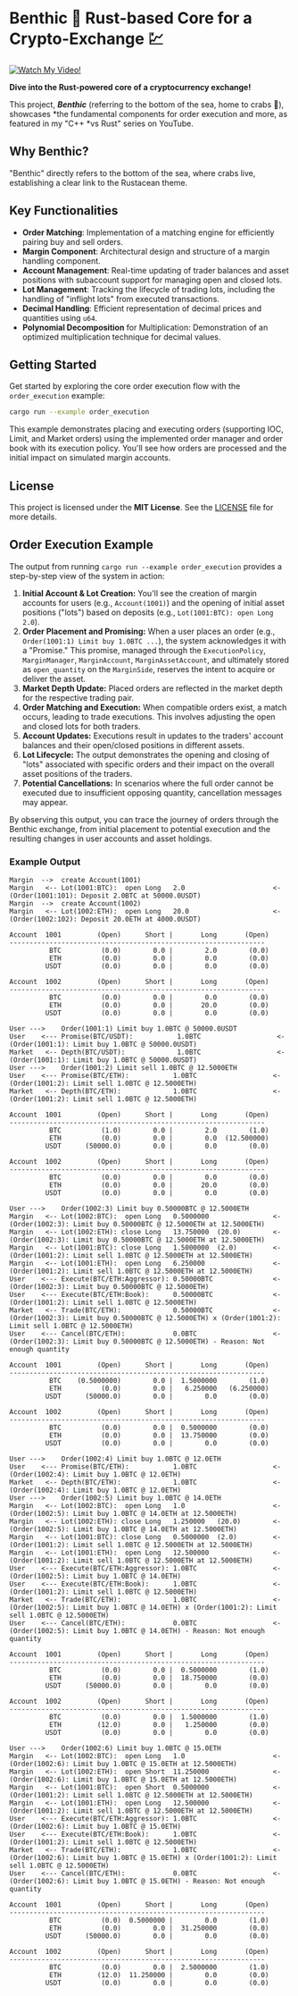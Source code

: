 # Benthic 🦀 Rust-based Core for a Crypto-Exchange 💹

[![Watch My Video!](https://img.youtube.com/vi/plTm7eEDebw/0.jpg)](https://youtu.be/plTm7eEDebw&list=PLAetEEjGZI7OUBYFoQvI0QcO9GKAvT1xT&index=1)

**Dive into the Rust-powered core of a cryptocurrency exchange!**

This project, ***Benthic*** (referring to the bottom of the sea, home to crabs
🦀), showcases *the fundamental components for order execution and more, as
featured in my "C++ *vs Rust" series on YouTube.

## Why Benthic?

"Benthic" directly refers to the bottom of the sea, where crabs live,
establishing a clear link to the Rustacean theme.

## Key Functionalities

* **Order Matching**: Implementation of a matching engine for efficiently
  pairing buy and sell orders.
* **Margin Component**: Architectural design and structure of a margin handling
  component.
* **Account Management**: Real-time updating of trader balances and asset
  positions with subaccount support for managing open and closed lots.
* **Lot Management**: Tracking the lifecycle of trading lots, including the
  handling of "inflight lots" from executed transactions.
* **Decimal Handling**: Efficient representation of decimal prices and
  quantities using `u64`.
* **Polynomial Decomposition** for Multiplication: Demonstration of an optimized
  multiplication technique for decimal values.

##  Getting Started
Get started by exploring the core order execution flow with the `order_execution` example:

```bash
cargo run --example order_execution
```

This example demonstrates placing and executing orders (supporting IOC, Limit,
and Market orders) using the implemented order manager and order book with its
execution policy. You'll see how orders are processed and the initial impact on
simulated margin accounts.

## License

This project is licensed under the **MIT License**. See the [LICENSE](./LICENSE)
file for more details.

## Order Execution Example

The output from running `cargo run --example order_execution` provides a
step-by-step view of the system in action:

1.  **Initial Account & Lot Creation:** You'll see the creation of margin
accounts for users (e.g., `Account(1001)`) and the opening of initial asset
positions ("lots") based on deposits (e.g., `Lot(1001:BTC): open Long 2.0`).
2.  **Order Placement and Promising:** When a user places an order (e.g.,
`Order(1001:1) Limit buy 1.0BTC ...`), the system acknowledges it with a
"Promise." This promise, managed through the `ExecutionPolicy`, `MarginManager`,
`MarginAccount`, `MarginAssetAccount`, and ultimately stored as `open_quantity`
on the `MarginSide`, reserves the intent to acquire or deliver the asset.
3.  **Market Depth Update:** Placed orders are reflected in the market depth for
the respective trading pair.
4.  **Order Matching and Execution:** When compatible orders exist, a match
occurs, leading to trade executions. This involves adjusting the open and closed
lots for both traders.
5.  **Account Updates:** Executions result in updates to the traders' account
balances and their open/closed positions in different assets.
6.  **Lot Lifecycle:** The output demonstrates the opening and closing of "lots"
associated with specific orders and their impact on the overall asset positions
of the traders.
7.  **Potential Cancellations:** In scenarios where the full order cannot be
executed due to insufficient opposing quantity, cancellation messages may
appear.

By observing this output, you can trace the journey of orders through the
Benthic exchange, from initial placement to potential execution and the
resulting changes in user accounts and asset holdings.

### Example Output

```output
Margin  -->  create Account(1001)
Margin   <-- Lot(1001:BTC):  open Long   2.0                      <- (Order(1001:101): Deposit 2.0BTC at 50000.0USDT)
Margin  -->  create Account(1002)
Margin   <-- Lot(1002:ETH):  open Long   20.0                     <- (Order(1002:102): Deposit 20.0ETH at 4000.0USDT)

Account  1001         (Open)      Short |       Long       (Open)
----------------------------------------------------------------
          BTC          (0.0)        0.0 |        2.0        (0.0)
          ETH          (0.0)        0.0 |        0.0        (0.0)
         USDT          (0.0)        0.0 |        0.0        (0.0)

Account  1002         (Open)      Short |       Long       (Open)
----------------------------------------------------------------
          BTC          (0.0)        0.0 |        0.0        (0.0)
          ETH          (0.0)        0.0 |       20.0        (0.0)
         USDT          (0.0)        0.0 |        0.0        (0.0)

User --->    Order(1001:1) Limit buy 1.0BTC @ 50000.0USDT
User    <--- Promise(BTC/USDT):           1.0BTC                   <- (Order(1001:1): Limit buy 1.0BTC @ 50000.0USDT)
Market   <-- Depth(BTC/USDT):             1.0BTC                   <- (Order(1001:1): Limit buy 1.0BTC @ 50000.0USDT)
User --->    Order(1001:2) Limit sell 1.0BTC @ 12.5000ETH
User    <--- Promise(BTC/ETH):           1.0BTC                   <- (Order(1001:2): Limit sell 1.0BTC @ 12.5000ETH)
Market   <-- Depth(BTC/ETH):             1.0BTC                   <- (Order(1001:2): Limit sell 1.0BTC @ 12.5000ETH)

Account  1001         (Open)      Short |       Long       (Open)
----------------------------------------------------------------
          BTC          (1.0)        0.0 |        2.0        (1.0)
          ETH          (0.0)        0.0 |        0.0  (12.500000)
         USDT      (50000.0)        0.0 |        0.0        (0.0)

Account  1002         (Open)      Short |       Long       (Open)
----------------------------------------------------------------
          BTC          (0.0)        0.0 |        0.0        (0.0)
          ETH          (0.0)        0.0 |       20.0        (0.0)
         USDT          (0.0)        0.0 |        0.0        (0.0)

User --->    Order(1002:3) Limit buy 0.50000BTC @ 12.5000ETH
Margin   <-- Lot(1002:BTC):  open Long   0.5000000                <- (Order(1002:3): Limit buy 0.50000BTC @ 12.5000ETH at 12.5000ETH)
Margin   <-- Lot(1002:ETH): close Long   13.750000  (20.0)        <- (Order(1002:3): Limit buy 0.50000BTC @ 12.5000ETH at 12.5000ETH)
Margin   <-- Lot(1001:BTC): close Long   1.5000000  (2.0)         <- (Order(1001:2): Limit sell 1.0BTC @ 12.5000ETH at 12.5000ETH)
Margin   <-- Lot(1001:ETH):  open Long   6.250000                 <- (Order(1001:2): Limit sell 1.0BTC @ 12.5000ETH at 12.5000ETH)
User    <--- Execute(BTC/ETH:Aggressor): 0.50000BTC               <- (Order(1002:3): Limit buy 0.50000BTC @ 12.5000ETH)
User    <--- Execute(BTC/ETH:Book):      0.50000BTC               <- (Order(1001:2): Limit sell 1.0BTC @ 12.5000ETH)
Market   <-- Trade(BTC/ETH):             0.50000BTC               <- (Order(1002:3): Limit buy 0.50000BTC @ 12.5000ETH) x (Order(1001:2): Limit sell 1.0BTC @ 12.5000ETH)
User    <--- Cancel(BTC/ETH):            0.0BTC                   <- (Order(1002:3): Limit buy 0.50000BTC @ 12.5000ETH) - Reason: Not enough quantity

Account  1001         (Open)      Short |       Long       (Open)
----------------------------------------------------------------
          BTC    (0.5000000)        0.0 |  1.5000000        (1.0)
          ETH          (0.0)        0.0 |   6.250000   (6.250000)
         USDT      (50000.0)        0.0 |        0.0        (0.0)

Account  1002         (Open)      Short |       Long       (Open)
----------------------------------------------------------------
          BTC          (0.0)        0.0 |  0.5000000        (0.0)
          ETH          (0.0)        0.0 |  13.750000        (0.0)
         USDT          (0.0)        0.0 |        0.0        (0.0)

User --->    Order(1002:4) Limit buy 1.0BTC @ 12.0ETH
User    <--- Promise(BTC/ETH):           1.0BTC                   <- (Order(1002:4): Limit buy 1.0BTC @ 12.0ETH)
Market   <-- Depth(BTC/ETH):             1.0BTC                   <- (Order(1002:4): Limit buy 1.0BTC @ 12.0ETH)
User --->    Order(1002:5) Limit buy 1.0BTC @ 14.0ETH
Margin   <-- Lot(1002:BTC):  open Long   1.0                      <- (Order(1002:5): Limit buy 1.0BTC @ 14.0ETH at 12.5000ETH)
Margin   <-- Lot(1002:ETH): close Long   1.250000   (20.0)        <- (Order(1002:5): Limit buy 1.0BTC @ 14.0ETH at 12.5000ETH)
Margin   <-- Lot(1001:BTC): close Long   0.5000000  (2.0)         <- (Order(1001:2): Limit sell 1.0BTC @ 12.5000ETH at 12.5000ETH)
Margin   <-- Lot(1001:ETH):  open Long   12.500000                <- (Order(1001:2): Limit sell 1.0BTC @ 12.5000ETH at 12.5000ETH)
User    <--- Execute(BTC/ETH:Aggressor): 1.0BTC                   <- (Order(1002:5): Limit buy 1.0BTC @ 14.0ETH)
User    <--- Execute(BTC/ETH:Book):      1.0BTC                   <- (Order(1001:2): Limit sell 1.0BTC @ 12.5000ETH)
Market   <-- Trade(BTC/ETH):             1.0BTC                   <- (Order(1002:5): Limit buy 1.0BTC @ 14.0ETH) x (Order(1001:2): Limit sell 1.0BTC @ 12.5000ETH)
User    <--- Cancel(BTC/ETH):            0.0BTC                   <- (Order(1002:5): Limit buy 1.0BTC @ 14.0ETH) - Reason: Not enough quantity

Account  1001         (Open)      Short |       Long       (Open)
----------------------------------------------------------------
          BTC          (0.0)        0.0 |  0.5000000        (1.0)
          ETH          (0.0)        0.0 |  18.750000        (0.0)
         USDT      (50000.0)        0.0 |        0.0        (0.0)

Account  1002         (Open)      Short |       Long       (Open)
----------------------------------------------------------------
          BTC          (0.0)        0.0 |  1.5000000        (1.0)
          ETH         (12.0)        0.0 |   1.250000        (0.0)
         USDT          (0.0)        0.0 |        0.0        (0.0)

User --->    Order(1002:6) Limit buy 1.0BTC @ 15.0ETH
Margin   <-- Lot(1002:BTC):  open Long   1.0                      <- (Order(1002:6): Limit buy 1.0BTC @ 15.0ETH at 12.5000ETH)
Margin   <-- Lot(1002:ETH):  open Short  11.250000                <- (Order(1002:6): Limit buy 1.0BTC @ 15.0ETH at 12.5000ETH)
Margin   <-- Lot(1001:BTC):  open Short  0.5000000                <- (Order(1001:2): Limit sell 1.0BTC @ 12.5000ETH at 12.5000ETH)
Margin   <-- Lot(1001:ETH):  open Long   12.500000                <- (Order(1001:2): Limit sell 1.0BTC @ 12.5000ETH at 12.5000ETH)
User    <--- Execute(BTC/ETH:Aggressor): 1.0BTC                   <- (Order(1002:6): Limit buy 1.0BTC @ 15.0ETH)
User    <--- Execute(BTC/ETH:Book):      1.0BTC                   <- (Order(1001:2): Limit sell 1.0BTC @ 12.5000ETH)
Market   <-- Trade(BTC/ETH):             1.0BTC                   <- (Order(1002:6): Limit buy 1.0BTC @ 15.0ETH) x (Order(1001:2): Limit sell 1.0BTC @ 12.5000ETH)
User    <--- Cancel(BTC/ETH):            0.0BTC                   <- (Order(1002:6): Limit buy 1.0BTC @ 15.0ETH) - Reason: Not enough quantity

Account  1001         (Open)      Short |       Long       (Open)
----------------------------------------------------------------
          BTC          (0.0)  0.5000000 |        0.0        (1.0)
          ETH          (0.0)        0.0 |  31.250000        (0.0)
         USDT      (50000.0)        0.0 |        0.0        (0.0)

Account  1002         (Open)      Short |       Long       (Open)
----------------------------------------------------------------
          BTC          (0.0)        0.0 |  2.5000000        (1.0)
          ETH         (12.0)  11.250000 |        0.0        (0.0)
         USDT          (0.0)        0.0 |        0.0        (0.0)
```

